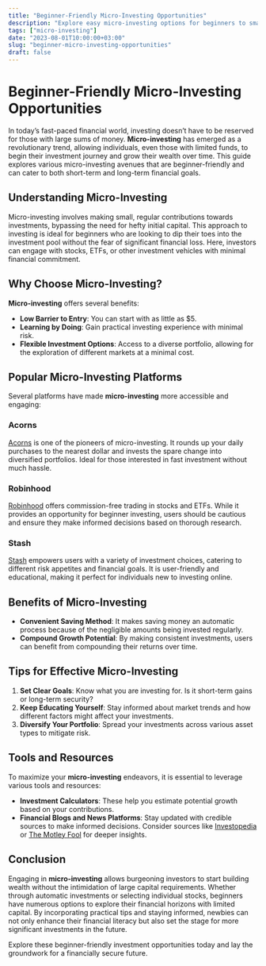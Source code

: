 ```yaml
---
title: "Beginner-Friendly Micro-Investing Opportunities"
description: "Explore easy micro-investing options for beginners to smartly grow wealth with small capital."
tags: ["micro-investing"]
date: "2023-08-01T10:00:00+03:00"
slug: "beginner-micro-investing-opportunities"
draft: false
---
```


# Beginner-Friendly Micro-Investing Opportunities

In today’s fast-paced financial world, investing doesn’t have to be reserved for those with large sums of money. **Micro-investing** has emerged as a revolutionary trend, allowing individuals, even those with limited funds, to begin their investment journey and grow their wealth over time. This guide explores various micro-investing avenues that are beginner-friendly and can cater to both short-term and long-term financial goals.

## Understanding Micro-Investing

Micro-investing involves making small, regular contributions towards investments, bypassing the need for hefty initial capital. This approach to investing is ideal for beginners who are looking to dip their toes into the investment pool without the fear of significant financial loss. Here, investors can engage with stocks, ETFs, or other investment vehicles with minimal financial commitment.

## Why Choose Micro-Investing?

**Micro-investing** offers several benefits:

- **Low Barrier to Entry**: You can start with as little as $5.
- **Learning by Doing**: Gain practical investing experience with minimal risk.
- **Flexible Investment Options**: Access to a diverse portfolio, allowing for the exploration of different markets at a minimal cost.

## Popular Micro-Investing Platforms

Several platforms have made **micro-investing** more accessible and engaging:

### Acorns

[Acorns](https://www.acorns.com) is one of the pioneers of micro-investing. It rounds up your daily purchases to the nearest dollar and invests the spare change into diversified portfolios. Ideal for those interested in fast investment without much hassle.

### Robinhood

[Robinhood](https://www.robinhood.com) offers commission-free trading in stocks and ETFs. While it provides an opportunity for beginner investing, users should be cautious and ensure they make informed decisions based on thorough research.

### Stash

[Stash](https://www.stash.com) empowers users with a variety of investment choices, catering to different risk appetites and financial goals. It is user-friendly and educational, making it perfect for individuals new to investing online.

## Benefits of Micro-Investing

- **Convenient Saving Method**: It makes saving money an automatic process because of the negligible amounts being invested regularly.
- **Compound Growth Potential**: By making consistent investments, users can benefit from compounding their returns over time.

## Tips for Effective Micro-Investing

1. **Set Clear Goals**: Know what you are investing for. Is it short-term gains or long-term security?
2. **Keep Educating Yourself**: Stay informed about market trends and how different factors might affect your investments.
3. **Diversify Your Portfolio**: Spread your investments across various asset types to mitigate risk.

## Tools and Resources

To maximize your **micro-investing** endeavors, it is essential to leverage various tools and resources:

- **Investment Calculators**: These help you estimate potential growth based on your contributions.
- **Financial Blogs and News Platforms**: Stay updated with credible sources to make informed decisions. Consider sources like [Investopedia](https://www.investopedia.com) or [The Motley Fool](https://www.fool.com) for deeper insights.

## Conclusion

Engaging in **micro-investing** allows burgeoning investors to start building wealth without the intimidation of large capital requirements. Whether through automatic investments or selecting individual stocks, beginners have numerous options to explore their financial horizons with limited capital. By incorporating practical tips and staying informed, newbies can not only enhance their financial literacy but also set the stage for more significant investments in the future.

Explore these beginner-friendly investment opportunities today and lay the groundwork for a financially secure future.